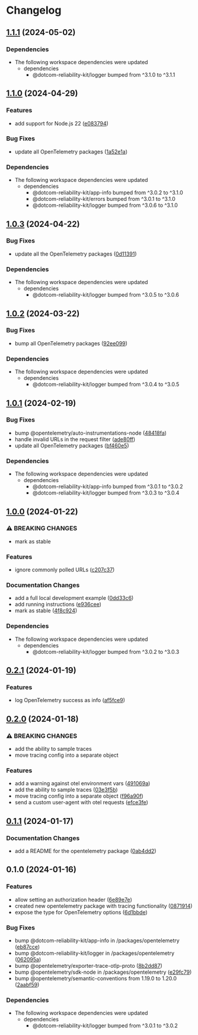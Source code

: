 # Changelog

## [1.1.1](https://github.com/Financial-Times/dotcom-reliability-kit/compare/opentelemetry-v1.1.0...opentelemetry-v1.1.1) (2024-05-02)


### Dependencies

* The following workspace dependencies were updated
  * dependencies
    * @dotcom-reliability-kit/logger bumped from ^3.1.0 to ^3.1.1

## [1.1.0](https://github.com/Financial-Times/dotcom-reliability-kit/compare/opentelemetry-v1.0.3...opentelemetry-v1.1.0) (2024-04-29)


### Features

* add support for Node.js 22 ([e083794](https://github.com/Financial-Times/dotcom-reliability-kit/commit/e083794c2b4901a055de9fce483bcbab03b8e522))


### Bug Fixes

* update all OpenTelemetry packages ([1a52e1a](https://github.com/Financial-Times/dotcom-reliability-kit/commit/1a52e1a0a6d7ddb017dbe2e4ff7b509649ea93b1))


### Dependencies

* The following workspace dependencies were updated
  * dependencies
    * @dotcom-reliability-kit/app-info bumped from ^3.0.2 to ^3.1.0
    * @dotcom-reliability-kit/errors bumped from ^3.0.1 to ^3.1.0
    * @dotcom-reliability-kit/logger bumped from ^3.0.6 to ^3.1.0

## [1.0.3](https://github.com/Financial-Times/dotcom-reliability-kit/compare/opentelemetry-v1.0.2...opentelemetry-v1.0.3) (2024-04-22)


### Bug Fixes

* update all the OpenTelemetry packages ([0d11391](https://github.com/Financial-Times/dotcom-reliability-kit/commit/0d11391560f90ac23c5e6def475925d9e75494c2))


### Dependencies

* The following workspace dependencies were updated
  * dependencies
    * @dotcom-reliability-kit/logger bumped from ^3.0.5 to ^3.0.6

## [1.0.2](https://github.com/Financial-Times/dotcom-reliability-kit/compare/opentelemetry-v1.0.1...opentelemetry-v1.0.2) (2024-03-22)


### Bug Fixes

* bump all OpenTelemetry packages ([92ee099](https://github.com/Financial-Times/dotcom-reliability-kit/commit/92ee099e130f64e648a49475cac9d54f99c108ab))


### Dependencies

* The following workspace dependencies were updated
  * dependencies
    * @dotcom-reliability-kit/logger bumped from ^3.0.4 to ^3.0.5

## [1.0.1](https://github.com/Financial-Times/dotcom-reliability-kit/compare/opentelemetry-v1.0.0...opentelemetry-v1.0.1) (2024-02-19)


### Bug Fixes

* bump @opentelemetry/auto-instrumentations-node ([48418fa](https://github.com/Financial-Times/dotcom-reliability-kit/commit/48418faa415ce9242a0664ab9ec682a224d501d4))
* handle invalid URLs in the request filter ([ade80ff](https://github.com/Financial-Times/dotcom-reliability-kit/commit/ade80ff8c9ab622d6eb911891870d85923a0c6d9))
* update all OpenTelemetry packages ([bf460e5](https://github.com/Financial-Times/dotcom-reliability-kit/commit/bf460e5d69804decffc7bc3b650a1acd79581a25))


### Dependencies

* The following workspace dependencies were updated
  * dependencies
    * @dotcom-reliability-kit/app-info bumped from ^3.0.1 to ^3.0.2
    * @dotcom-reliability-kit/logger bumped from ^3.0.3 to ^3.0.4

## [1.0.0](https://github.com/Financial-Times/dotcom-reliability-kit/compare/opentelemetry-v0.2.1...opentelemetry-v1.0.0) (2024-01-22)


### ⚠ BREAKING CHANGES

* mark as stable

### Features

* ignore commonly polled URLs ([c207c37](https://github.com/Financial-Times/dotcom-reliability-kit/commit/c207c378869d41a9f8d73f411a4784041d689253))


### Documentation Changes

* add a full local development example ([0dd33c6](https://github.com/Financial-Times/dotcom-reliability-kit/commit/0dd33c6d5fef6f31bafa71c0e02becb86bc5588e))
* add running instructions ([e936cee](https://github.com/Financial-Times/dotcom-reliability-kit/commit/e936cee7b1f1cfcae7e2e0b7a559056eb84c5ece))
* mark as stable ([4f8c924](https://github.com/Financial-Times/dotcom-reliability-kit/commit/4f8c92425d53035d4b80a6b8539d8181bf4e0e44))


### Dependencies

* The following workspace dependencies were updated
  * dependencies
    * @dotcom-reliability-kit/logger bumped from ^3.0.2 to ^3.0.3

## [0.2.1](https://github.com/Financial-Times/dotcom-reliability-kit/compare/opentelemetry-v0.2.0...opentelemetry-v0.2.1) (2024-01-19)


### Features

* log OpenTelemetry success as info ([af5fce9](https://github.com/Financial-Times/dotcom-reliability-kit/commit/af5fce92fb26bc4f52d8421fe5b93c0ffd758770))

## [0.2.0](https://github.com/Financial-Times/dotcom-reliability-kit/compare/opentelemetry-v0.1.1...opentelemetry-v0.2.0) (2024-01-18)


### ⚠ BREAKING CHANGES

* add the ability to sample traces
* move tracing config into a separate object

### Features

* add a warning against otel environment vars ([491069a](https://github.com/Financial-Times/dotcom-reliability-kit/commit/491069a5bf6665e9b18d47d6b429cdc80967da37))
* add the ability to sample traces ([03e3f5b](https://github.com/Financial-Times/dotcom-reliability-kit/commit/03e3f5b46948fe958dcffaea07fdf399b0e3cfc4))
* move tracing config into a separate object ([f96a90f](https://github.com/Financial-Times/dotcom-reliability-kit/commit/f96a90f3e311d35ca3ed1eee493dd6de4578a5e6))
* send a custom user-agent with otel requests ([efce3fe](https://github.com/Financial-Times/dotcom-reliability-kit/commit/efce3feb0367a803252da4b78f9345a12dc1da24))

## [0.1.1](https://github.com/Financial-Times/dotcom-reliability-kit/compare/opentelemetry-v0.1.0...opentelemetry-v0.1.1) (2024-01-17)


### Documentation Changes

* add a README for the opentelemetry package ([0ab4dd2](https://github.com/Financial-Times/dotcom-reliability-kit/commit/0ab4dd246e07747d5c57b9ff08bebb78e24037e2))

## 0.1.0 (2024-01-16)


### Features

* allow setting an authorization header ([6e89e7e](https://github.com/Financial-Times/dotcom-reliability-kit/commit/6e89e7ec40dd611fbe0120b9bed4e53ef5b0113b))
* created new opentelemetry package with tracing functionality ([0871914](https://github.com/Financial-Times/dotcom-reliability-kit/commit/08719146f487d4040949556faf3985c7f461e952))
* expose the type for OpenTelemetry options ([6d1bbde](https://github.com/Financial-Times/dotcom-reliability-kit/commit/6d1bbdeecb17462a61a0322a1e1769069a783242))


### Bug Fixes

* bump @dotcom-reliability-kit/app-info in /packages/opentelemetry ([eb87cce](https://github.com/Financial-Times/dotcom-reliability-kit/commit/eb87ccefdde6c7dcd1074097821d1c378e1344e1))
* bump @dotcom-reliability-kit/logger in /packages/opentelemetry ([062095a](https://github.com/Financial-Times/dotcom-reliability-kit/commit/062095a08a0818b9b499752fb55126066cf56ec1))
* bump @opentelemetry/exporter-trace-otlp-proto ([8b2dd87](https://github.com/Financial-Times/dotcom-reliability-kit/commit/8b2dd87d5fbdd97fe361ba1917a3984070b54e11))
* bump @opentelemetry/sdk-node in /packages/opentelemetry ([e29fc79](https://github.com/Financial-Times/dotcom-reliability-kit/commit/e29fc79fb8f1cf1d528d2841ac58eea6ac1efe71))
* bump @opentelemetry/semantic-conventions from 1.19.0 to 1.20.0 ([2aabf59](https://github.com/Financial-Times/dotcom-reliability-kit/commit/2aabf59b84f9d521c19cd0eaaba880702dea3848))


### Dependencies

* The following workspace dependencies were updated
  * dependencies
    * @dotcom-reliability-kit/logger bumped from ^3.0.1 to ^3.0.2
